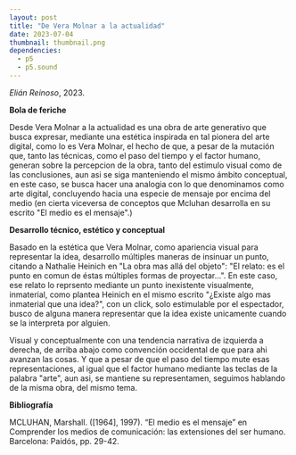 ```yaml
---
layout: post
title: "De Vera Molnar a la actualidad"
date: 2023-07-04
thumbnail: thumbnail.png
dependencies:
  - p5
  - p5.sound
---
```


<div id="div-sketch">
  <script type="text/javascript" src="sketch.js"></script>
</div>

_Elián Reinoso_, 2023.

**Bola de feriche**

Desde Vera Molnar a la actualidad es una obra de arte generativo que busca expresar, mediante una estética inspirada en tal pionera del arte digital, como lo es Vera Molnar, el hecho de que, a pesar de la mutación que, tanto las técnicas, como el paso del tiempo y el factor humano, generan sobre la percepcion de la obra, tanto del estimulo visual como de las conclusiones, aun asi se siga manteniendo el mismo ámbito conceptual, en este caso, se busca hacer una analogia con lo que denominamos como arte digital, concluyendo hacia una especie de mensaje por encima del medio (en cierta viceversa de conceptos que Mcluhan desarrolla en su escrito "El medio es el mensaje".) 

**Desarrollo técnico, estético y conceptual**

 Basado en la estética que Vera Molnar, como apariencia visual para representar la idea, desarrollo múltiples maneras de insinuar un punto, citando a Nathalie Heinich en "La obra mas allá del objeto": "El relato: es el punto en comun de éstas múltiples formas de proyectar...". En este caso, ese relato lo reprsento mediante un punto inexistente visualmente, inmaterial, como plantea Heinich en el mismo escrito "¿Existe algo mas inmaterial que una idea?", con un click, solo estimulable por el espectador, busco de alguna manera representar que la idea existe unicamente cuando se la interpreta por alguien.

Visual y conceptualmente con una tendencia narrativa de izquierda a derecha, de arriba abajo como convención occidental de que para ahi avanzan las cosas. Y que a pesar de que el paso del tiempo mute esas representaciones, al igual que el factor humano mediante las teclas de la palabra "arte", aun asi, se mantiene su representamen, seguimos hablando de la misma obra, del mismo tema.

**Bibliografía**

MCLUHAN, Marshall. ([1964], 1997). “El medio es el mensaje” en Comprender
los medios de comunicación: las extensiones del ser humano. Barcelona: Paidós,
pp. 29-42.